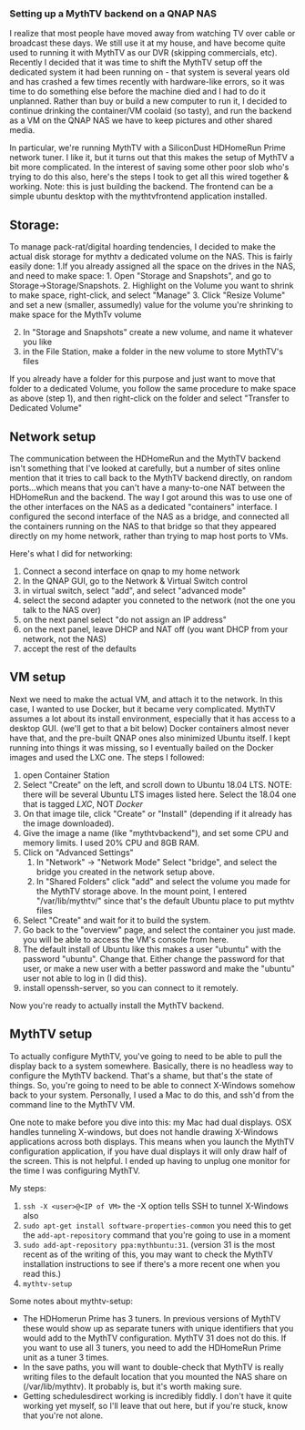 ### Setting up a MythTV backend on a QNAP NAS

I realize that most people have moved away from watching TV over cable or broadcast these days.  We still use it
at my house, and have become quite used to running it with MythTV as our DVR (skipping commercials, etc). Recently I
decided that it was time to shift the MythTV setup off the dedicated system it had been running on - that system is 
several years old and has crashed a few times recently with hardware-like errors, so it was time to do something else 
before the machine died and I had to do it unplanned. Rather than buy or build a new computer to run it, I decided 
to continue drinking the container/VM coolaid (so tasty), and run the backend as a VM on the QNAP NAS we have to keep 
pictures and other shared media.  

In particular, we're running MythTV with a SiliconDust HDHomeRun Prime network tuner. I like it, but it turns out 
that this makes the setup of MythTV a bit more complicated. In the interest of saving some other poor slob who's trying
to do this also, here's the steps I took to get all this wired together & working. Note: this is just building the
backend. The frontend can be a simple ubuntu desktop with the mythtvfrontend application installed.

## Storage:

To manage pack-rat/digital hoarding tendencies, I decided to make the actual disk storage for mythtv a dedicated volume
on the NAS. This is fairly easily done:
 1.If you already assigned all the space on the drives in the NAS, and need to make space:
    1. Open "Storage and Snapshots", and go to Storage->Storage/Snapshots.
    2. Highlight on the Volume you want to shrink to make space, right-click, and select "Manage"
    3. Click "Resize Volume" and set a new (smaller, assumedly) value for the volume you're shrinking to make space for
     the MythTv volume
    
 2. In "Storage and Snapshots" create a new volume, and name it whatever you like
 3. in the File Station, make a folder in the new volume to store MythTV's files

If you already have a folder for this purpose and just want to move that folder to a dedicated Volume, you follow
the same procedure to make space as above (step 1), and then right-click on the folder and select "Transfer to Dedicated
Volume"

## Network setup

The communication between the HDHomeRun and the MythTV backend isn't something that I've looked at carefully, but a
number of sites online mention that it tries to call back to the MythTV backend directly, on random ports...which means 
that you can't have a many-to-one NAT between the HDHomeRun and the backend. The way I got around this was to use one 
of the other interfaces on the NAS as a dedicated "containers" interface. I configured the second interface of the NAS 
as  a bridge, and  connected all the containers running on the NAS to that bridge so that they appeared directly on 
my home network, rather than trying to map host ports to VMs.

Here's what I did for networking:
 1. Connect a second interface on qnap to my home network
 2. In the QNAP GUI, go to the Network & Virtual Switch control
 3. in virtual switch, select "add", and select "advanced mode"
 4. select the second adapter you conneted to the network (not the one you talk to the NAS over)
 5. on the next panel select "do not assign an IP address"
 6. on the next panel, leave DHCP and NAT off (you want DHCP from your network, not the NAS)
 7. accept the rest of the defaults

## VM setup
Next we need to make the actual VM, and attach it to the network. In this case, I wanted to use Docker, but it
became very complicated. MythTV assumes a lot about its install environment, especially that it has access to a 
desktop GUI. (we'll get to that a bit below) Docker containers almost never have that, and the pre-built QNAP ones
also minimized Ubuntu itself. I kept running into things it was missing, so I eventually bailed on the Docker images
and used the LXC one. The steps I followed:
 1. open Container Station
 2. Select "Create" on the left, and scroll down to Ubuntu 18.04 LTS. NOTE: there will be several Ubuntu LTS images 
listed here. Select the 18.04 one that is tagged *LXC*, NOT *Docker*
 3. On that image tile, click "Create" or "Install" (depending if it already has the image downloaded).
 4. Give the image a name (like "mythtvbackend"), and set some CPU and memory limits. I used 20% CPU and 8GB RAM.
 5. Click on "Advanced Settings"
     1. In "Network" -> "Network Mode" Select "bridge", and select the bridge you created in the network setup above.
     2. In "Shared Folders" click "add" and select the volume you made for the MythTV storage above. In the mount
       point, I entered "/var/lib/mythtv/" since that's the default Ubuntu place to put mythtv files
 6. Select "Create" and wait for it to build the system.
 7. Go back to the "overview" page, and select the container you just made. you will be able to access the VM's console
    from here.
 8. The default install of Ubuntu like this makes a user "ubuntu" with the password "ubuntu". Change that. Either 
change the password for that user, or make a new user with a better password and make the "ubuntu" user not able to
    log in (I did this).
 9. install openssh-server, so you can connect to it remotely.

Now you're ready to actually install the MythTV backend.


## MythTV setup

To actually configure MythTV, you've going to need to be able to pull the display back to a system somewhere. Basically,
there is no headless way to configure the MythTV backend. That's a shame, but that's the state of things. So, you're
going to need to be able to connect X-Windows somehow back to your system. Personally, I used a Mac to do this, and
ssh'd from the command line to the MythTV VM. 

One note to make before you dive into this: my Mac had dual displays. OSX handles tunneling X-windows, but does not
handle drawing X-Windows applications across both displays. This means when you launch the MythTV configuration 
application, if you have dual displays it will only draw half of the screen. This is not helpful. I ended up having
to unplug one monitor for the time I was configuring MythTV.

My steps:
 1. `ssh -X <user>@<IP of VM>` the -X option tells SSH to tunnel X-Windows also
 2. `sudo apt-get install software-properties-common` you need this to get the `add-apt-repository` command that you're
    going to use in a moment
 3. `sudo add-apt-repository ppa:mythbuntu:31`. (version 31 is the most recent as of the writing of this, you may want
    to check the MythTV installation instructions to see if there's a more recent one when you read this.)
 4. `mythtv-setup`

Some notes about mythtv-setup:
- The HDHomerun Prime has 3 tuners. In previous versions of MythTV these would show up as separate tuners with unique
   identifiers that you would add to the MythTV configuration. MythTV 31 does not do this. If you want to use all 3 
   tuners, you need to add the HDHomeRun Prime unit as a tuner 3 times.
- In the save paths, you will want to double-check that MythTV is really writing files to the default location that
you mounted the NAS share on (/var/lib/mythtv). It probably is, but it's worth making sure.
-  Getting schedulesdirect working is incredibly fiddly. I don't have it quite working yet myself, so I'll leave that 
out here, but if you're stuck, know that you're not alone.
   